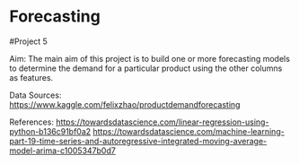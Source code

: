 # Forecasting
#Project 5


Aim:
The main aim of this project is to build one or more forecasting models to determine the demand for a particular product using the other columns as features.


Data Sources:
https://www.kaggle.com/felixzhao/productdemandforecasting


References:
https://towardsdatascience.com/linear-regression-using-python-b136c91bf0a2
https://towardsdatascience.com/machine-learning-part-19-time-series-and-autoregressive-integrated-moving-average-model-arima-c1005347b0d7
